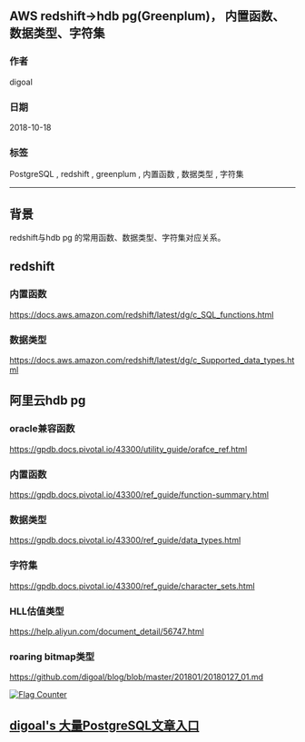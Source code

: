 ## AWS redshift->hdb pg(Greenplum)， 内置函数、数据类型、字符集      
                                                                 
### 作者                                                                 
digoal                                                                 
                                                                 
### 日期                                                                 
2018-10-18                                                               
                                                                 
### 标签                                                                 
PostgreSQL , redshift , greenplum , 内置函数 , 数据类型 , 字符集   
                                                                 
----                                                                 
                                                                 
## 背景     
redshift与hdb pg 的常用函数、数据类型、字符集对应关系。   
  
## redshift   
  
### 内置函数  
https://docs.aws.amazon.com/redshift/latest/dg/c_SQL_functions.html  
  
### 数据类型  
https://docs.aws.amazon.com/redshift/latest/dg/c_Supported_data_types.html  
  
  
  
## 阿里云hdb pg  
### oracle兼容函数  
https://gpdb.docs.pivotal.io/43300/utility_guide/orafce_ref.html  
  
### 内置函数  
https://gpdb.docs.pivotal.io/43300/ref_guide/function-summary.html  
  
### 数据类型  
https://gpdb.docs.pivotal.io/43300/ref_guide/data_types.html  
  
### 字符集  
https://gpdb.docs.pivotal.io/43300/ref_guide/character_sets.html  
  
### HLL估值类型  
https://help.aliyun.com/document_detail/56747.html  
  
### roaring bitmap类型  
https://github.com/digoal/blog/blob/master/201801/20180127_01.md    
    
  
<a rel="nofollow" href="http://info.flagcounter.com/h9V1"  ><img src="http://s03.flagcounter.com/count/h9V1/bg_FFFFFF/txt_000000/border_CCCCCC/columns_2/maxflags_12/viewers_0/labels_0/pageviews_0/flags_0/"  alt="Flag Counter"  border="0"  ></a>  
  
  
## [digoal's 大量PostgreSQL文章入口](https://github.com/digoal/blog/blob/master/README.md "22709685feb7cab07d30f30387f0a9ae")
  
